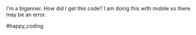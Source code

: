 I'm a biganner. How did I get this code?
I am doing this with mobile so there may be an error.

#happy_coding
